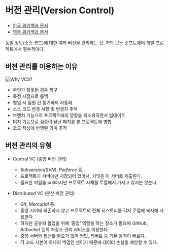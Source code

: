 # 버전 관리(Version Control)

* [한글 위키백과 문서](https://ko.wikipedia.org/wiki/버전_관리)
* [영문 위키백과 문서](https://en.wikipedia.org/wiki/Version_control)

동일 정보(소스 코드)에 대한 여러 버전을 관리하는 것. 거의 모든 소프트웨어 개발 프로젝트에서 필수적이다.

## 버전 관리를 이용하는 이유

![Why VCS?](https://i1.wp.com/leechoong.com/wp-content/uploads/2017/12/101-6.png?w=618)

* 무언가 잘못된 경우 복구
* 특정 시점으로 롤백
* 협업 시 팀원 간 동기화의 자동화
* 소스 코드 변경 사항 및 변경자 추적
* 브랜치 기능으로 프로젝트에의 영향을 최소화하면서 업데이트
* 머지 기능으로 검증이 끝난 패치를 본 프로젝트에 병합
* 코드 작성에 반영된 의미 추적

## 버전 관리의 유형

* Central VC (중앙 버전 관리)
  * _Subversion(SVN)_, _Perforce_ 등.
  * 프로젝트가 서버에만 저장되어 있어서, 커밋은 이 서버로 제출된다.
  * 필요한 파일을 pull하지만 프로젝트 자체를 로컬에서 가지고 있지는 않는다.

* Distributed VC (분산 버전 관리)
  * _Git_, _Mercurial_ 등.
  * 중앙 서버에 의존하지 않고 프로젝트의 전체 히스토리를 각자 로컬에 복사해 사용한다.
  * 하지만 공유와 협업을 위해 ‘중앙’ 역할을 하는 장소가 필요해 _GitHub_, _Bitbucket_ 등의 저장소 관리 서비스를 이용한다.
  * 중앙 서버와 통신할 필요가 없어 커밋, 리버트 등 기본 동작이 빠르다.
  * 각 코드 사본이 하나의 백업인 셈이기 때문에 데이터 손실을 예방할 수 있다.
